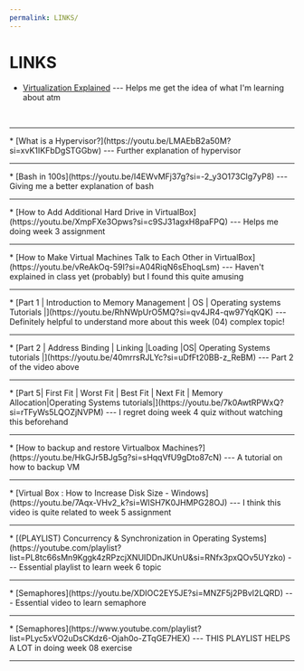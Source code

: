 ```yaml
---
permalink: LINKS/
---
```


# LINKS

* [Virtualization Explained](https://youtu.be/FZR0rG3HKIk?si=1RBrx39nDASMvcfN) --- Helps me get the idea of what I'm learning about atm
<br>
<hr>
* [What is a Hypervisor?](https://youtu.be/LMAEbB2a50M?si=xvK1IKFbDgSTGGbw) --- Further explanation of hypervisor
<br>
<hr>
* [Bash in 100s](https://youtu.be/I4EWvMFj37g?si=-2_y3O173Clg7yP8) --- Giving me a better explanation of bash
<br>
<hr>
* [How to Add Additional Hard Drive in VirtualBox](https://youtu.be/XmpFXe3Opws?si=c9SJ31agxH8paFPQ) --- Helps me doing week 3 assignment
<br>
<hr>
* [How to Make Virtual Machines Talk to Each Other in VirtualBox](https://youtu.be/vReAkOq-59I?si=A04RiqN6sEhoqLsm) --- Haven't explained in class yet (probably) but I found this quite amusing
<br>
<hr>
* [Part 1 | Introduction to Memory Management | OS | Operating systems Tutorials |](https://youtu.be/RhNWpUrO5MQ?si=qv4JR4-qw97YqKQK) --- Definitely helpful to understand more about this week (04) complex topic!
<br>
<hr>
* [Part 2 | Address Binding | Linking |Loading |OS| Operating Systems tutorials |](https://youtu.be/40mrrsRJLYc?si=uDfFt20BB-z_ReBM) --- Part 2 of the video above
<br>
<hr>
* [Part 5| First Fit | Worst Fit | Best Fit | Next Fit | Memory Allocation|Operating Systems tutorials|](https://youtu.be/7k0AwtRPWxQ?si=rTFyWs5LQOZjNVPM) --- I regret doing week 4 quiz without watching this beforehand
<br>
<hr>
* [How to backup and restore Virtualbox Machines?](https://youtu.be/HkGJr5BJg5g?si=sHqqVfU9gDto87cN) --- A tutorial on how to backup VM
<br>
<hr>
* [Virtual Box : How to Increase Disk Size - Windows](https://youtu.be/7Aqx-VHv2_k?si=WISH7K0JHMPG28OJ) --- I think this video is quite related to week 5 assignment
<br>
<hr>
* [(PLAYLIST) Concurrency & Synchronization in Operating Systems](https://youtube.com/playlist?list=PL8tc66sMn9Kggk4zRPzcjXNUIDDnJKUnU&si=RNfx3pxQOv5UYzko) --- Essential playlist to learn week 6 topic
<br>
<hr>
* [Semaphores](https://youtu.be/XDIOC2EY5JE?si=MNZF5j2PBvI2LQRD) --- Essential video to learn semaphore
<br>
<hr>
* [Semaphores](https://www.youtube.com/playlist?list=PLyc5xVO2uDsCKdz6-Ojah0o-ZTqGE7HEX) --- THIS PLAYLIST HELPS A LOT in doing week 08 exercise
<br>
<hr>



